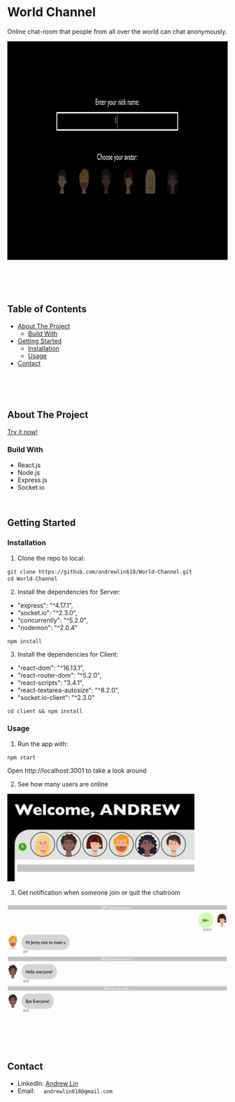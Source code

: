 # World Channel
Online chat-room that people from all over the world can chat anonymously.

<img src="images/screenshot.gif" height=500px alt="Screenshot"></img>
<br /><br /><br /><br /><br />


## Table of Contents
* [About The Project](#about-the-project)
  * [Build With](#build-with)
* [Getting Started](#getting-started)
  * [Installation](#installation)
  * [Usage](#usage)
* [Contact](#contact)
<br /><br /><br /><br /><br />

## About The Project

[Try it now!](https://worldchannel.herokuapp.com/)

### Build With
* React.js
* Node.js
* Express.js
* Socket.io

<br />

## Getting Started

### Installation

1. Clone the repo to local:
```
git clone https://github.com/andrewlin618/World-Channel.git
cd World-Channel
```

2. Install the dependencies for Server:
* "express": "^4.17.1",
* "socket.io": "^2.3.0",
* "concurrently": "^5.2.0",
* "nodemon": "^2.0.4"
```
npm install
```

3. Install the dependencies for Client:
* "react-dom": "^16.13.1",
* "react-router-dom": "^5.2.0",
* "react-scripts": "3.4.1",
* "react-textarea-autosize": "^8.2.0",
* "socket.io-client": "^2.3.0"

```
cd client && npm install
```

### Usage
1. Run the app with:
```
npm start
```
Open http://localhost:3001 to take a look around

2. See how many users are online

<img src="images/online.gif" height=200px alt="online"></img>

3. Get notification when someone join or quit the chatroom

<img src="images/join.gif" height=300px alt="join / quit"></img>

<br />

## Contact
- LinkedIn: [Andrew Lin](https://www.linkedin.com/in/andrewlin618)
- Email:    &nbsp; &nbsp; `andrewlin618@gmail.com`
